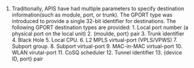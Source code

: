 1. Traditionally, APIS have had multiple parameters to specify destination information(such as module, port, or trunk).
    The GPORT type was introduced to provide a single 32-bit identifier for destinations. The following GPORT destination
    types are provided:
        1. Local port number (a physical port on the local unit)
        2. {moulde, port} pair
        3. Trunk identifier
        4. Black Hole
        5. Local CPU.
        6. L2 MPLS virtual-port (VPLS/VPWS)
        7. Subport group.
        8. Subport virtual-port
        9. MAC-in-MAC virtual-port
        10. WLAN virutal-port
        11. CoSQ scheduler
        12. Tunnel identifier
        13. {device ID, port} pair

